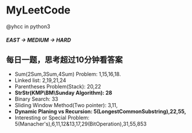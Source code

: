 # MyLeetCode
@yhcc
in python3
##### EAST -> MEDIUM -> HARD
每日一题，思考超过10分钟看答案 
----------------------------------------
* Sum(2Sum,3Sum,4Sum) Problem: 1,15,16,18.  
* Linked list: 2,19,21,24  
* Parentheses Problem(Stack): 20,22  
* **StrStr(KMP\BM\Sunday Algorithm): 28**  
* Binary Search: 33  
* Sliding Window Method(Two pointer): 3,11,  
* **Dynamic Planing vs Recursion: 5(LongestCommonSubstring),22,55,**  
* Interesting or Special Problem: 5(Manacher's),6,11,12&13,17,29(BitOperation),31,55,853  
